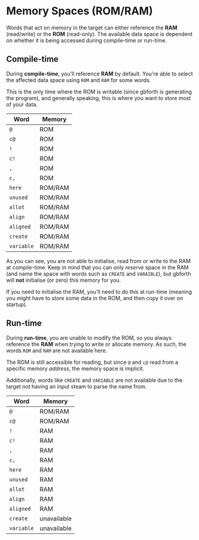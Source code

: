# Memory Spaces (ROM/RAM)

Words that act on memory in the target can either reference the **RAM**
(read/write) or the **ROM** (read-only). The available data space is dependent
on whether it is being accessed during compile-time or run-time.

## Compile-time
During **compile-time**, you'll reference **RAM** by default. You're able to
select the affected data space using `ROM` and `RAM` for some words.

This is the only time where the ROM is writable (since gbforth is generating the
program), and generally speaking, this is where you want to store most of your
data.

| Word | Memory |
| ---- | ------ |
| `@` | ROM |
| `c@` | ROM |
| `!` | ROM |
| `c!` | ROM |
| `,` | ROM |
| `c,` | ROM |
| `here` | ROM/RAM |
| `unused` | ROM/RAM |
| `allot` | ROM/RAM |
| `align` | ROM/RAM |
| `aligned` | ROM/RAM |
| `create` | ROM/RAM |
| `variable` | ROM/RAM |

As you can see, you are not able to initialise, read from or write to the RAM at
compile-time. Keep in mind that you can only _reserve_ space in the RAM (and
name the space with words such as `CREATE` and `VARAIBLE`), but gbforth will
**not** initialise (or zero) this memory for you.

If you need to initialise the RAM, you'll need to do this at run-time (meaning
you might have to store some data in the ROM, and then copy it over on startup).

## Run-time
During **run-time**, you are unable to modify the ROM, so you always reference
the **RAM** when trying to write or allocate memory. As such, the words `ROM`
and `RAM` are not available here.

The ROM is still accessible for reading, but since `@` and `c@` read from a
specific memory _address_, the memory space is implicit.

Additionally, words like `CREATE` and `VARIABLE` are not available due to the
target not having an input steam to parse the name from.

| Word | Memory |
| ---- | ------ |
| `@` | ROM/RAM |
| `c@` | ROM/RAM |
| `!` | RAM |
| `c!` | RAM |
| `,` | RAM |
| `c,` | RAM |
| `here` | RAM |
| `unused` | RAM |
| `allot` | RAM |
| `align` | RAM |
| `aligned` | RAM |
| `create` |  unavailable |
| `variable` | unavailable |
